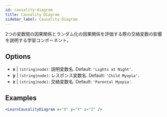 ```yaml
---
id: causality-diagram
title: Causality Diagram
sidebar_label: Causality Diagram
---
```


2つの変数間の因果関係とランダム化の因果関係を評価する際の交絡変数の影響を説明する学習コンポーネント。

## Options

* __x__ | `(string|node)`: 説明変数名. Default: `'Lights at Night'`.
* __y__ | `(string|node)`: レスポンス変数名. Default: `'Child Myopia'`.
* __z__ | `(string|node)`: 交絡変数名. Default: `'Parental Myopia'`.


## Examples

```jsx live
<LearnCausalityDiagram x="X" y="Y" z="Z" />
```

